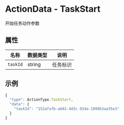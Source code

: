 # ActionData - TaskStart

开始任务动作参数

## 属性

| 名称     | 数据类型 | 说明     |
| -------- | -------- | -------- |
| `taskId` | string   | 任务标识 |

## 示例

```typescript
{
  "type": ActionType.TaskStart,
  "data": {
    "taskId": "152afafb-a682-4d3c-934a-1099b3aa35e3"
  }
}
```

